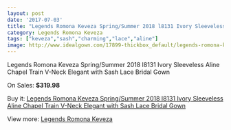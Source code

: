```yaml
---
layout: post
date: '2017-07-03'
title: "Legends Romona Keveza Spring/Summer 2018 l8131 Ivory Sleeveless Aline Chapel Train V-Neck Elegant with Sash Lace Bridal Gown"
category: Legends Romona Keveza
tags: ["keveza","sash","charming","lace","aline"]
image: http://www.idealgown.com/17899-thickbox_default/legends-romona-keveza-spring-summer-2018-l8131-ivory-sleeveless-aline-chapel-train-v-neck-elegant-with-sash-lace-bridal-gown.jpg
---
```

Legends Romona Keveza Spring/Summer 2018 l8131 Ivory Sleeveless Aline Chapel Train V-Neck Elegant with Sash Lace Bridal Gown

On Sales: **$319.98**
<a href="https://www.idealgown.com/en/legends-romona-keveza/6945-legends-romona-keveza-spring-summer-2018-l8131-ivory-sleeveless-aline-chapel-train-v-neck-elegant-with-sash-lace-bridal-gown.html"><amp-img layout="responsive" width="600" height="600" src="//www.idealgown.com/17899-thickbox_default/legends-romona-keveza-spring-summer-2018-l8131-ivory-sleeveless-aline-chapel-train-v-neck-elegant-with-sash-lace-bridal-gown.jpg" alt="Legends Romona Keveza Spring/Summer 2018 l8131 Ivory Sleeveless Aline Chapel Train V-Neck Elegant with Sash Lace Bridal Gown 0" /></a>
<a href="https://www.idealgown.com/en/legends-romona-keveza/6945-legends-romona-keveza-spring-summer-2018-l8131-ivory-sleeveless-aline-chapel-train-v-neck-elegant-with-sash-lace-bridal-gown.html"><amp-img layout="responsive" width="600" height="600" src="//www.idealgown.com/17901-thickbox_default/legends-romona-keveza-spring-summer-2018-l8131-ivory-sleeveless-aline-chapel-train-v-neck-elegant-with-sash-lace-bridal-gown.jpg" alt="Legends Romona Keveza Spring/Summer 2018 l8131 Ivory Sleeveless Aline Chapel Train V-Neck Elegant with Sash Lace Bridal Gown 1" /></a>
<a href="https://www.idealgown.com/en/legends-romona-keveza/6945-legends-romona-keveza-spring-summer-2018-l8131-ivory-sleeveless-aline-chapel-train-v-neck-elegant-with-sash-lace-bridal-gown.html"><amp-img layout="responsive" width="600" height="600" src="//www.idealgown.com/17900-thickbox_default/legends-romona-keveza-spring-summer-2018-l8131-ivory-sleeveless-aline-chapel-train-v-neck-elegant-with-sash-lace-bridal-gown.jpg" alt="Legends Romona Keveza Spring/Summer 2018 l8131 Ivory Sleeveless Aline Chapel Train V-Neck Elegant with Sash Lace Bridal Gown 2" /></a>

Buy it: [Legends Romona Keveza Spring/Summer 2018 l8131 Ivory Sleeveless Aline Chapel Train V-Neck Elegant with Sash Lace Bridal Gown](https://www.idealgown.com/en/legends-romona-keveza/6945-legends-romona-keveza-spring-summer-2018-l8131-ivory-sleeveless-aline-chapel-train-v-neck-elegant-with-sash-lace-bridal-gown.html "Legends Romona Keveza Spring/Summer 2018 l8131 Ivory Sleeveless Aline Chapel Train V-Neck Elegant with Sash Lace Bridal Gown")

View more: [Legends Romona Keveza](https://www.idealgown.com/en/122-legends-romona-keveza "Legends Romona Keveza")